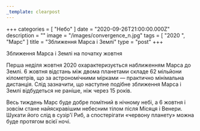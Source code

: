 ```yaml
---
_template: clearpost
---
```



+++
categories = [ "Небо" ]
date = "2020-09-26T21:00:00.000Z"
description = ""
image = "/images/convergence_n.jpg"
tags = [ "2020 ", "Марс" ]
title = "Зближення Марса і Землі"
type = "post"
+++


Зближення Марса і Землі на початку жовтня  
  
Перша неділя жовтня 2020 охарактеризується наближенням Марса до Землі. 6 жовтня відстань між двома планетами складе 62 мільйони кілометрів, що за астрономічними мірками — практично мінімальна дистанція. Слід зазначити, що наступне подібне зближення Марса і Землі відбудеться не раніше, ніж через 15 років.  
  
Весь тиждень Марс буде добре помітний в нічному небі, а 6 жовтня і зовсім стане найяскравішим небесним тілом після Місяця і Венери. Шукати його слід в сузір'ї Риб, а спостерігати «червону планету» можна буде протягом всієї ночі.
